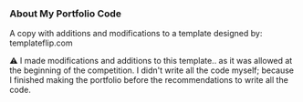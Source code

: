 ### About My Portfolio Code

A copy with additions and modifications to a template designed by:
templateflip.com

:warning: I made modifications and additions to this template.. as it was allowed at the beginning of the competition. I didn't write all the code myself; because I finished making the portfolio before the recommendations to write all the code.
